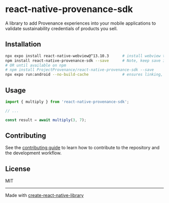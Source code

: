 # react-native-provenance-sdk

A library to add Provenance experiences into your mobile applications to validate sustainability credentials of products you sell.

## Installation

```sh
npx expo install react-native-webview@^13.10.3 		# install webview that should match the version of webviewe from the package
npm install react-native-provenance-sdk --save      # Note, keep save it's important for linking
# OR until available on npm
# npm install ProjectProvenance/react-native-provenance-sdk --save
npx expo run:android --no-build-cache 			    # ensures linking, after this `npx expo start` works as usual
```

## Usage

```js
import { multiply } from 'react-native-provenance-sdk';

// ...

const result = await multiply(3, 7);
```

## Contributing

See the [contributing guide](CONTRIBUTING.md) to learn how to contribute to the repository and the development workflow.

## License

MIT

---

Made with [create-react-native-library](https://github.com/callstack/react-native-builder-bob)
